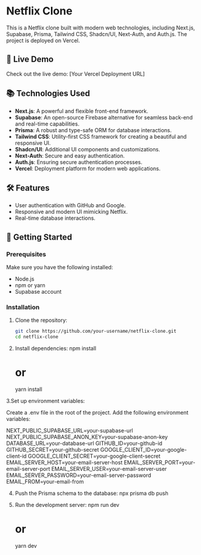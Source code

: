# Netflix Clone

This is a Netflix clone built with modern web technologies, including Next.js, Supabase, Prisma, Tailwind CSS, Shadcn/UI, Next-Auth, and Auth.js. The project is deployed on Vercel.

## 🚀 Live Demo

Check out the live demo: [Your Vercel Deployment URL]

## 📚 Technologies Used

- **Next.js**: A powerful and flexible front-end framework.
- **Supabase**: An open-source Firebase alternative for seamless back-end and real-time capabilities.
- **Prisma**: A robust and type-safe ORM for database interactions.
- **Tailwind CSS**: Utility-first CSS framework for creating a beautiful and responsive UI.
- **Shadcn/UI**: Additional UI components and customizations.
- **Next-Auth**: Secure and easy authentication.
- **Auth.js**: Ensuring secure authentication processes.
- **Vercel**: Deployment platform for modern web applications.

## 🛠 Features

- User authentication with GitHub and Google.
- Responsive and modern UI mimicking Netflix.
- Real-time database interactions.

## 📖 Getting Started

### Prerequisites

Make sure you have the following installed:

- Node.js
- npm or yarn
- Supabase account

### Installation

1. Clone the repository:
   ```bash
   git clone https://github.com/your-username/netflix-clone.git
   cd netflix-clone
   
2. Install dependencies:
   npm install
    # or
   yarn install

3.Set up environment variables:

Create a .env file in the root of the project.
Add the following environment variables:

NEXT_PUBLIC_SUPABASE_URL=your-supabase-url
NEXT_PUBLIC_SUPABASE_ANON_KEY=your-supabase-anon-key
DATABASE_URL=your-database-url
GITHUB_ID=your-github-id
GITHUB_SECRET=your-github-secret
GOOGLE_CLIENT_ID=your-google-client-id
GOOGLE_CLIENT_SECRET=your-google-client-secret
EMAIL_SERVER_HOST=your-email-server-host
EMAIL_SERVER_PORT=your-email-server-port
EMAIL_SERVER_USER=your-email-server-user
EMAIL_SERVER_PASSWORD=your-email-server-password
EMAIL_FROM=your-email-from

4. Push the Prisma schema to the database:
   npx prisma db push

5. Run the development server:
   npm run dev
   # or
   yarn dev
